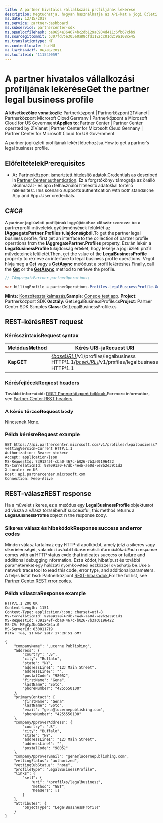 ```yaml
---
title: A partner hivatalos vállalkozási profiljának lekérése
description: Megtudhatja, hogyan használhatja az API-kat a jogi üzleti profilja lekért útjára.
ms.date: 12/15/2017
ms.service: partner-dashboard
ms.subservice: partnercenter-sdk
ms.openlocfilehash: ba0654e364674bc2db129a0904d411c6fb67cbb9
ms.sourcegitcommit: b307fd75e305e0a88cfd1182cc01d2c9a108ce45
ms.translationtype: MT
ms.contentlocale: hu-HU
ms.lasthandoff: 06/06/2021
ms.locfileid: "111549059"
---
```

# <a name="get-the-partner-legal-business-profile"></a><span data-ttu-id="9c2a7-103">A partner hivatalos vállalkozási profiljának lekérése</span><span class="sxs-lookup"><span data-stu-id="9c2a7-103">Get the partner legal business profile</span></span>

<span data-ttu-id="9c2a7-104">**A következőkre vonatkozik:** Partnerközpont | Partnerközpont 21Vianet | Partnerközpont Microsoft Cloud Germany | Partnerközpont a Microsoft Cloud for US Government</span><span class="sxs-lookup"><span data-stu-id="9c2a7-104">**Applies to**: Partner Center | Partner Center operated by 21Vianet | Partner Center for Microsoft Cloud Germany | Partner Center for Microsoft Cloud for US Government</span></span>

<span data-ttu-id="9c2a7-105">A partner jogi üzleti profiljának lekért létrehozása.</span><span class="sxs-lookup"><span data-stu-id="9c2a7-105">How to get a partner's legal business profile.</span></span>

## <a name="prerequisites"></a><span data-ttu-id="9c2a7-106">Előfeltételek</span><span class="sxs-lookup"><span data-stu-id="9c2a7-106">Prerequisites</span></span>

- <span data-ttu-id="9c2a7-107">Az Partnerközpont [ismertetett hitelesítő adatok.](partner-center-authentication.md)</span><span class="sxs-lookup"><span data-stu-id="9c2a7-107">Credentials as described in [Partner Center authentication](partner-center-authentication.md).</span></span> <span data-ttu-id="9c2a7-108">Ez a forgatókönyv támogatja az önálló alkalmazás- és app+felhasználói hitelesítő adatokkal történő hitelesítést.</span><span class="sxs-lookup"><span data-stu-id="9c2a7-108">This scenario supports authentication with both standalone App and App+User credentials.</span></span>

## <a name="c"></a><span data-ttu-id="9c2a7-109">C\#</span><span class="sxs-lookup"><span data-stu-id="9c2a7-109">C\#</span></span>

<span data-ttu-id="9c2a7-110">A partner jogi üzleti profiljának legyűjtéséhez először szerezze be a partnerprofil-műveletek gyűjteményének felületét az **IAggregatePartner.Profiles tulajdonságból.**</span><span class="sxs-lookup"><span data-stu-id="9c2a7-110">To get the partner legal business profile, first get an interface to the collection of partner profile operations from the **IAggregatePartner.Profiles** property.</span></span> <span data-ttu-id="9c2a7-111">Ezután lekéri a **LegalBusinessProfile** tulajdonság értékét, hogy lekérje a jogi üzleti profil műveleteinek felületét.</span><span class="sxs-lookup"><span data-stu-id="9c2a7-111">Then, get the value of the **LegalBusinessProfile** property to retrieve an interface to legal business profile operations.</span></span> <span data-ttu-id="9c2a7-112">Végül hívja meg a [**Get**](/dotnet/api/microsoft.store.partnercenter.profiles.ilegalbusinessprofile.get) vagy a [**GetAsync**](/dotnet/api/microsoft.store.partnercenter.profiles.ilegalbusinessprofile.getasync) metódust a profil lekéréshez.</span><span class="sxs-lookup"><span data-stu-id="9c2a7-112">Finally, call the [**Get**](/dotnet/api/microsoft.store.partnercenter.profiles.ilegalbusinessprofile.get) or the [**GetAsync**](/dotnet/api/microsoft.store.partnercenter.profiles.ilegalbusinessprofile.getasync) method to retrieve the profile.</span></span>

``` csharp
// IAggregatePartner partnerOperations;

var billingProfile = partnerOperations.Profiles.LegalBusinessProfile.Get();
```

<span data-ttu-id="9c2a7-113">**Minta:** [Konzoltesztalkalmazás.](console-test-app.md)</span><span class="sxs-lookup"><span data-stu-id="9c2a7-113">**Sample**: [Console test app](console-test-app.md).</span></span> <span data-ttu-id="9c2a7-114">**Project**: Partnerközpont SDK **Osztály:** GetLegalBusinessProfile.cs</span><span class="sxs-lookup"><span data-stu-id="9c2a7-114">**Project**: Partner Center SDK Samples **Class**: GetLegalBusinessProfile.cs</span></span>

## <a name="rest-request"></a><span data-ttu-id="9c2a7-115">REST-kérés</span><span class="sxs-lookup"><span data-stu-id="9c2a7-115">REST request</span></span>

### <a name="request-syntax"></a><span data-ttu-id="9c2a7-116">Kérésszintaxis</span><span class="sxs-lookup"><span data-stu-id="9c2a7-116">Request syntax</span></span>

| <span data-ttu-id="9c2a7-117">Metódus</span><span class="sxs-lookup"><span data-stu-id="9c2a7-117">Method</span></span>  | <span data-ttu-id="9c2a7-118">Kérés URI-ja</span><span class="sxs-lookup"><span data-stu-id="9c2a7-118">Request URI</span></span>                                                                    |
|---------|--------------------------------------------------------------------------------|
| <span data-ttu-id="9c2a7-119">**Kap**</span><span class="sxs-lookup"><span data-stu-id="9c2a7-119">**GET**</span></span> | <span data-ttu-id="9c2a7-120">[*{baseURL}*](partner-center-rest-urls.md)/v1/profiles/legalbusiness HTTP/1.1</span><span class="sxs-lookup"><span data-stu-id="9c2a7-120">[*{baseURL}*](partner-center-rest-urls.md)/v1/profiles/legalbusiness HTTP/1.1</span></span> |

### <a name="request-headers"></a><span data-ttu-id="9c2a7-121">Kérésfejlécek</span><span class="sxs-lookup"><span data-stu-id="9c2a7-121">Request headers</span></span>

<span data-ttu-id="9c2a7-122">További információ: [REST Partnerközpont fejlécek.](headers.md)</span><span class="sxs-lookup"><span data-stu-id="9c2a7-122">For more information, see [Partner Center REST headers](headers.md).</span></span>

### <a name="request-body"></a><span data-ttu-id="9c2a7-123">A kérés törzse</span><span class="sxs-lookup"><span data-stu-id="9c2a7-123">Request body</span></span>

<span data-ttu-id="9c2a7-124">Nincsenek.</span><span class="sxs-lookup"><span data-stu-id="9c2a7-124">None.</span></span>

### <a name="request-example"></a><span data-ttu-id="9c2a7-125">Példa kérésre</span><span class="sxs-lookup"><span data-stu-id="9c2a7-125">Request example</span></span>

```http
GET https://api.partnercenter.microsoft.com/v1/profiles/legalbusiness?vettingVersion=Current HTTP/1.1
Authorization: Bearer <token>
Accept: application/json
MS-RequestId: 7391249f-cba0-467c-b026-7b3a60196422
MS-CorrelationId: 98a091a0-67db-4eeb-ae0d-7e8b2e39c1d2
X-Locale: en-US
Host: api.partnercenter.microsoft.com
Connection: Keep-Alive
```

## <a name="rest-response"></a><span data-ttu-id="9c2a7-126">REST-válasz</span><span class="sxs-lookup"><span data-stu-id="9c2a7-126">REST response</span></span>

<span data-ttu-id="9c2a7-127">Ha a művelet sikeres, ez a metódus egy **LegalBusinessProfile** objektumot ad vissza a válasz törzsében.</span><span class="sxs-lookup"><span data-stu-id="9c2a7-127">If successful, this method returns a **LegalBusinessProfile** object in the response body.</span></span>

### <a name="response-success-and-error-codes"></a><span data-ttu-id="9c2a7-128">Sikeres válasz és hibakódok</span><span class="sxs-lookup"><span data-stu-id="9c2a7-128">Response success and error codes</span></span>

<span data-ttu-id="9c2a7-129">Minden válasz tartalmaz egy HTTP-állapotkódot, amely jelzi a sikeres vagy sikertelenséget, valamint további hibakeresési információkat.</span><span class="sxs-lookup"><span data-stu-id="9c2a7-129">Each response comes with an HTTP status code that indicates success or failure and additional debugging information.</span></span> <span data-ttu-id="9c2a7-130">Ezt a kódot, hibatípust és további paramétereket egy hálózati nyomkövetési eszközzel olvashatja be.</span><span class="sxs-lookup"><span data-stu-id="9c2a7-130">Use a network trace tool to read this code, error type, and additional parameters.</span></span> <span data-ttu-id="9c2a7-131">A teljes listát lásd: Partnerközpont [REST-hibakódok.](error-codes.md)</span><span class="sxs-lookup"><span data-stu-id="9c2a7-131">For the full list, see [Partner Center REST error codes](error-codes.md).</span></span>

### <a name="response-example"></a><span data-ttu-id="9c2a7-132">Példa válaszra</span><span class="sxs-lookup"><span data-stu-id="9c2a7-132">Response example</span></span>

```http
HTTP/1.1 200 OK
Content-Length: 1151
Content-Type: application/json; charset=utf-8
MS-CorrelationId: 98a091a0-67db-4eeb-ae0d-7e8b2e39c1d2
MS-RequestId: 7391249f-cba0-467c-b026-7b3a60196422
MS-CV: MEgCpJUoGUeXG+4a.0
MS-ServerId: 030011719
Date: Tue, 21 Mar 2017 17:29:52 GMT

{
    "companyName": "Lucerne Publishing",
    "address": {
        "country": "US",
        "city": "Buffalo",
        "state": "NY",
        "addressLine1": "123 Main Street",
        "addressLine2": "",
        "postalCode": "98052",
        "firstName": "Gena",
        "lastName": "Soto",
        "phoneNumber": "4255550100"
    },
    "primaryContact": {
        "firstName": "Gena",
        "lastName": "Soto",
        "email": "gena@lucernepublishing.com",
        "phoneNumber": "4255550100"
    },
    "companyApproverAddress": {
        "country": "US",
        "city": "Buffalo",
        "state": "NY",
        "addressLine1": "123 Main Street",
        "addressLine2": "",
        "postalCode": "98052"
    },
    "companyApproverEmail": "gena@lucernepublishing.com",
    "vettingStatus": "authorized",
    "vettingSubStatus": "none",
    "profileType": "LegalBusinessProfile",
    "links": {
        "self": {
            "uri": "/profiles/legalbusiness",
            "method": "GET",
            "headers": []
        }
    },
    "attributes": {
        "objectType": "LegalBusinessProfile"
    }
}
```
